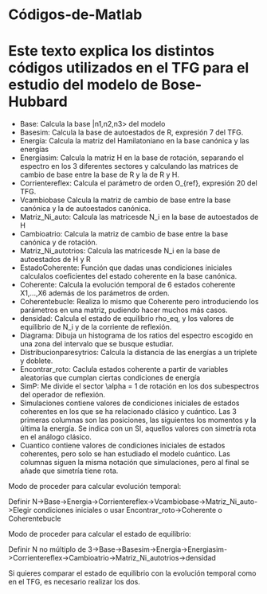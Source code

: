 # Códigos-de-Matlab
# Este texto explica los distintos códigos utilizados en el TFG para el estudio del modelo de Bose-Hubbard
- Base: Calcula la base |n1,n2,n3> del modelo
- Basesim: Calcula la base de autoestados de R, expresión 7 del TFG.
- Energía: Calcula la matriz del Hamilatoniano en la base canónica y las energías
- Energíasim: Calcula la matriz H en la base de rotación, separando el espectro en los 3 diferentes sectores y calculando las matrices de cambio de base entre la base de R y la de R y H.
- Corrientereflex: Calcula el parámetro de orden O_{ref}, expresión 20 del TFG.
- Vcambiobase Calcula la matriz de cambio de base entre la base canónica y la de autoestados canónica.
- Matriz_Ni_auto: Calcula las matricesde N_i en la base de autoestados de H
- Cambioatrio: Calcula la matriz de cambio de base entre la base canónica y de rotación.
- Matriz_Ni_autotrios: Calcula las matricesde N_i en la base de autoestados de H y R
- EstadoCoherente: Función que dadas unas condiciones iniciales calculalos coeficientes del estado coherente en la base canónica.
- Coherente: Calcula la evolución temporal de 6 estados coherente X1,...,X6 además de los parámetros de orden.
- Coherentebucle: Realiza lo mismo que Coherente pero introduciendo los parámetros en una matriz, pudiendo hacer muchos más casos.
- densidad: Calcula el estado de equilibrio rho_eq, y los valores de equilibrio de N_i y de la corriente de reflexión.
- Diagrama: Dibuja un histograma de los ratios del espectro escogido en una zona del intervalo que se busque estudiar.
- Distribucionparesytrios: Calcula la distancia de las energías a un triplete y doblete.
- Encontrar_roto: Caclula estados coherente a partir de variables aleatorias que cumplan ciertas condiciones de energía
- SimP: Me divide el sector \alpha = 1 de rotación en los dos subespectros del operador de reflexión.
- Simulaciones contiene valores de condiciones iniciales de estados coherentes en los que se ha relacionado clásico y cuántico. Las 3 primeras columnas son las posiciones, las siguientes los momentos y la última la energía. Se indica con un SI, aquellos valores con simetría rota en el análogo clásico.
- Cuantico contiene valores de condiciones iniciales de estados coherentes, pero solo se han estudiado el modelo cuántico. Las columnas siguen la misma notación que simulaciones, pero al final se añade que simetría tiene rota.

Modo de proceder para calcular evolución temporal:

Definir N->Base->Energia->Corrientereflex->Vcambiobase->Matriz_Ni_auto->Elegir condiciones iniciales o usar Encontrar_roto->Coherente o Coherentebucle

Modo de proceder para calcular el estado de equilibrio:

Definir N no múltiplo de 3->Base->Basesim->Energia->Energiasim->Corrientereflex->Cambioatrio->Matriz_Ni_autotrios->densidad

Si quieres comparar el estado de equilibrio con la evolución temporal como en el TFG, es necesario realizar los dos.
